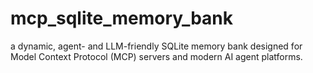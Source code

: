 # mcp_sqlite_memory_bank
a dynamic, agent- and LLM-friendly SQLite memory bank designed for Model Context Protocol (MCP) servers and modern AI agent platforms.
